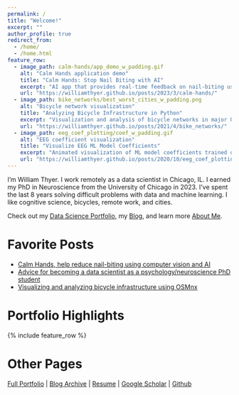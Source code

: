```yaml
---
permalink: /
title: "Welcome!"
excerpt: ""
author_profile: true
redirect_from: 
  - /home/
  - /home.html
feature_row:
  - image_path: calm-hands/app_demo_w_padding.gif
    alt: "Calm Hands application demo"
    title: "Calm Hands: Stop Nail Biting with AI"
    excerpt: "AI app that provides real-time feedback on nail-biting using a fine-tuned deep neural network."
    url: "https://williamthyer.github.io/posts/2023/3/calm-hands/"
  - image_path: bike_networks/best_worst_cities_w_padding.png
    alt: "Bicycle network visualization"
    title: "Analyzing Bicycle Infrastructure in Python"
    excerpt: "Visualization and analysis of bicycle networks in major US cities with OSMnx and Python."
    url: "https://williamthyer.github.io/posts/2021/4/bike_networks/"
  - image_path: eeg_coef_plotting/coef_w_padding.gif
    alt: "EEG coefficient visualization"
    title: "Visualize EEG ML Model Coefficients"
    excerpt: "Animated visualization of ML model coefficients trained on EEG data."
    url: "https://williamthyer.github.io/posts/2020/10/eeg_coef_plotting/"
---
```


I’m William Thyer. I work remotely as a data scientist in Chicago, IL. I earned my PhD in Neuroscience from the University of Chicago in 2023. I've spent the last 8 years solving difficult problems with data and machine learning. I like cognitive science, bicycles, remote work, and cities. 

Check out my [Data Science Portfolio](https://williamthyer.com/portfolio/), my [Blog](https://williamthyer.com/blog/), and learn more [About Me](https://williamthyer.com/about/).

Favorite Posts
======
- [Calm Hands, help reduce nail-biting using computer vision and AI](https://williamthyer.github.io/posts/2023/3/calm-hands/)  
- [Advice for becoming a data scientist as a psychology/neuroscience PhD student](https://williamthyer.github.io/posts/2022/1/phd_to_data_science/)  
- [Visualizing and analyzing bicycle infrastructure using OSMnx](https://williamthyer.github.io/posts/2021/4/bike_networks/)  

Portfolio Highlights
=====
{% include feature_row %}

<!-- {% include feature_row id="feature_row2" %} -->

Other Pages
=====
[Full Portfolio](https://williamthyer.github.io/portfolio) | [Blog Archive](https://williamthyer.github.io/blog) | [Resume](https://williamthyer.github.io/files/Thyer_William_Resume.pdf) | [Google Scholar](https://scholar.google.com/citations?hl=en&user=UY2PMbcAAAAJ) | [Github](https://github.com/WilliamThyer)  

